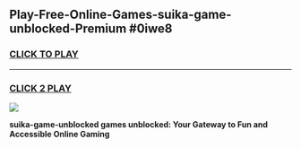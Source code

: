 
## Play-Free-Online-Games-suika-game-unblocked-Premium #0iwe8
<h3>
<a href="https://premium.freeplayer.one?title=suika-game-unblocked&ref=8M">CLICK TO PLAY</a></h3>
<hr>

<h3>
<a href="https://premium.freeplayer.one?title=suika-game-unblocked&ref=8M">CLICK 2 PLAY</a>
  
</h3>

<a href="https://premium.freeplayer.one?title=suika-game-unblocked&ref=8M"><img src="https://clearcache.store/games.png"></a>


**suika-game-unblocked games unblocked: Your Gateway to Fun and Accessible Online Gaming**
